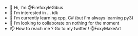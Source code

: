 - 👋 Hi, I’m @FirefoxyleGibus
- 👀 I’m interested in ... idk
- 🌱 I’m currently learning cpp, C# (but i'm always learning py3)
- 💞️ I’m looking to collaborate on nothing for the moment
- 📫 How to reach me ? Go to my twitter ! @FoxyMakeArt

<!---
FirefoxyleGibus/FirefoxyleGibus is a ✨ special ✨ repository because its `README.md` (this file) appears on your GitHub profile.
You can click the Preview link to take a look at your changes.
--->
